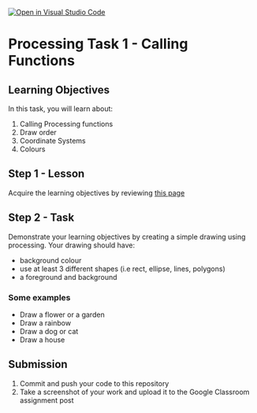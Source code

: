[![Open in Visual Studio Code](https://classroom.github.com/assets/open-in-vscode-718a45dd9cf7e7f842a935f5ebbe5719a5e09af4491e668f4dbf3b35d5cca122.svg)](https://classroom.github.com/online_ide?assignment_repo_id=13949571&assignment_repo_type=AssignmentRepo)
# Processing Task 1 - Calling Functions

## Learning Objectives
In this task, you will learn about:
1. Calling Processing functions
2. Draw order
3. Coordinate Systems
4. Colours


## Step 1 - Lesson
Acquire the learning objectives by reviewing [this page](https://happycoding.io/tutorials/processing/calling-functions)

## Step 2 - Task
Demonstrate your learning objectives by creating a simple drawing using processing.  Your drawing should have:
* background colour
* use at least 3 different shapes (i.e rect, ellipse, lines, polygons)
* a foreground and background

### Some examples
* Draw a flower or a garden
* Draw a rainbow
* Draw a dog or cat
* Draw a house

## Submission
1. Commit and push your code to this repository
2. Take a screenshot of your work and upload it to the Google Classroom assignment post

